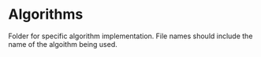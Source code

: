 # Algorithms
Folder for specific algorithm implementation. File names should include the name of the algoithm being used.